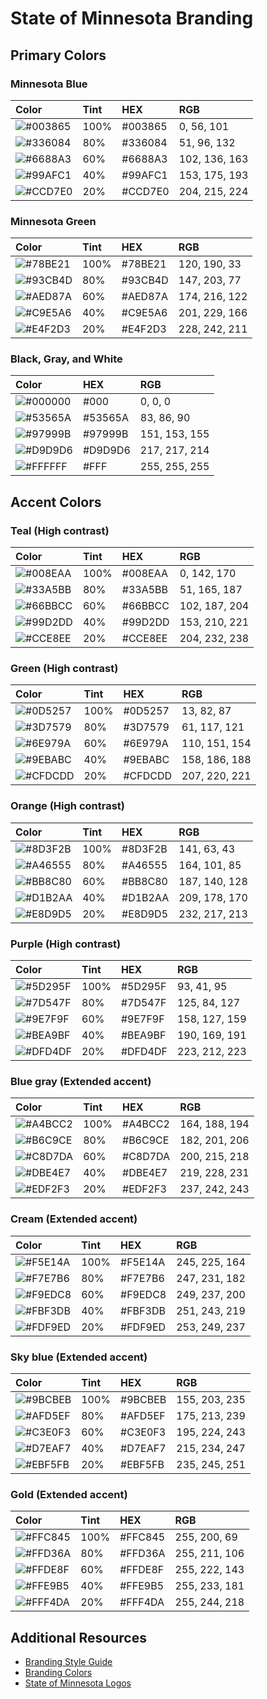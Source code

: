 # State of Minnesota Branding  

## Primary Colors  

### Minnesota Blue  
| Color     | Tint     | HEX     | RGB     |
| :------------- | :------------- | :------------- | :------------- |
| ![#003865](http://placehold.it/15/003865/000000?text=+) | 100% | #003865 |   0,  56, 101 |
| ![#336084](http://placehold.it/15/336084/000000?text=+) |  80% | #336084 |  51,  96, 132 |
| ![#6688A3](http://placehold.it/15/6688A3/000000?text=+) |  60% | #6688A3 | 102, 136, 163 |
| ![#99AFC1](http://placehold.it/15/99AFC1/000000?text=+) |  40% | #99AFC1 | 153, 175, 193 |
| ![#CCD7E0](http://placehold.it/15/CCD7E0/000000?text=+) |  20% | #CCD7E0 | 204, 215, 224 |

### Minnesota Green  
| Color     | Tint     | HEX     | RGB     |
| :------------- | :------------- | :------------- | :------------- |
| ![#78BE21](http://placehold.it/15/78BE21/000000?text=+) | 100% | #78BE21 | 120, 190,  33 |
| ![#93CB4D](http://placehold.it/15/93CB4D/000000?text=+) |  80% | #93CB4D | 147, 203,  77 |
| ![#AED87A](http://placehold.it/15/AED87A/000000?text=+) |  60% | #AED87A | 174, 216, 122 |
| ![#C9E5A6](http://placehold.it/15/C9E5A6/000000?text=+) |  40% | #C9E5A6 | 201, 229, 166 |
| ![#E4F2D3](http://placehold.it/15/E4F2D3/000000?text=+) |  20% | #E4F2D3 | 228, 242, 211 |

### Black, Gray, and White  

| Color     | HEX     | RGB     |
| :------------- | :------------- | :------------- |
| ![#000000](http://placehold.it/15/000000/000000?text=+) | #000    |   0,   0,   0 |
| ![#53565A](http://placehold.it/15/53565A/000000?text=+) | #53565A |  83,  86,  90 |
| ![#97999B](http://placehold.it/15/97999B/000000?text=+) | #97999B | 151, 153, 155 |
| ![#D9D9D6](http://placehold.it/15/D9D9D6/000000?text=+) | #D9D9D6 | 217, 217, 214 |
| ![#FFFFFF](http://placehold.it/15/FFFFFF/000000?text=+) | #FFF    | 255, 255, 255 |

## Accent Colors  

### Teal (High contrast)
| Color     | Tint     | HEX     | RGB     |
| :------------- | :------------- | :------------- | :------------- |
| ![#008EAA](http://placehold.it/15/008EAA/000000?text=+) | 100% | #008EAA |   0, 142, 170 |
| ![#33A5BB](http://placehold.it/15/33A5BB/000000?text=+) |  80% | #33A5BB |  51, 165, 187 |
| ![#66BBCC](http://placehold.it/15/66BBCC/000000?text=+) |  60% | #66BBCC | 102, 187, 204 |
| ![#99D2DD](http://placehold.it/15/99D2DD/000000?text=+) |  40% | #99D2DD | 153, 210, 221 |
| ![#CCE8EE](http://placehold.it/15/CCE8EE/000000?text=+) |  20% | #CCE8EE | 204, 232, 238 |

### Green (High contrast)
| Color     | Tint     | HEX     | RGB     |
| :------------- | :------------- | :------------- | :------------- |
| ![#0D5257](http://placehold.it/15/0D5257/000000?text=+) | 100% | #0D5257 |  13,  82,  87 |
| ![#3D7579](http://placehold.it/15/3D7579/000000?text=+) |  80% | #3D7579 |  61, 117, 121 |
| ![#6E979A](http://placehold.it/15/6E979A/000000?text=+) |  60% | #6E979A | 110, 151, 154 |
| ![#9EBABC](http://placehold.it/15/9EBABC/000000?text=+) |  40% | #9EBABC | 158, 186, 188 |
| ![#CFDCDD](http://placehold.it/15/CFDCDD/000000?text=+) |  20% | #CFDCDD | 207, 220, 221 |

### Orange (High contrast)
| Color     | Tint     | HEX     | RGB     |
| :------------- | :------------- | :------------- | :------------- |
| ![#8D3F2B](http://placehold.it/15/8D3F2B/000000?text=+) | 100% | #8D3F2B | 141,  63,  43 |
| ![#A46555](http://placehold.it/15/A46555/000000?text=+) |  80% | #A46555 | 164, 101,  85 |
| ![#BB8C80](http://placehold.it/15/BB8C80/000000?text=+) |  60% | #BB8C80 | 187, 140, 128 |
| ![#D1B2AA](http://placehold.it/15/D1B2AA/000000?text=+) |  40% | #D1B2AA | 209, 178, 170 |
| ![#E8D9D5](http://placehold.it/15/E8D9D5/000000?text=+) |  20% | #E8D9D5 | 232, 217, 213 |

### Purple (High contrast)
| Color     | Tint     | HEX     | RGB     |
| :------------- | :------------- | :------------- | :------------- |
| ![#5D295F](http://placehold.it/15/5D295F/000000?text=+) | 100% | #5D295F |  93,  41,  95 |
| ![#7D547F](http://placehold.it/15/7D547F/000000?text=+) |  80% | #7D547F | 125,  84, 127 |
| ![#9E7F9F](http://placehold.it/15/9E7F9F/000000?text=+) |  60% | #9E7F9F | 158, 127, 159 |
| ![#BEA9BF](http://placehold.it/15/BEA9BF/000000?text=+) |  40% | #BEA9BF | 190, 169, 191 |
| ![#DFD4DF](http://placehold.it/15/DFD4DF/000000?text=+) |  20% | #DFD4DF | 223, 212, 223 |

### Blue gray (Extended accent)
| Color     | Tint     | HEX     | RGB     |
| :------------- | :------------- | :------------- | :------------- |
| ![#A4BCC2](http://placehold.it/15/A4BCC2/000000?text=+) | 100% | #A4BCC2 | 164, 188, 194 |
| ![#B6C9CE](http://placehold.it/15/B6C9CE/000000?text=+) |  80% | #B6C9CE | 182, 201, 206 |
| ![#C8D7DA](http://placehold.it/15/C8D7DA/000000?text=+) |  60% | #C8D7DA | 200, 215, 218 |
| ![#DBE4E7](http://placehold.it/15/DBE4E7/000000?text=+) |  40% | #DBE4E7 | 219, 228, 231 |
| ![#EDF2F3](http://placehold.it/15/EDF2F3/000000?text=+) |  20% | #EDF2F3 | 237, 242, 243 |

### Cream (Extended accent)
| Color     | Tint     | HEX     | RGB     |
| :------------- | :------------- | :------------- | :------------- |
| ![#F5E14A](http://placehold.it/15/F5E14A/000000?text=+) | 100% | #F5E14A | 245, 225, 164 |
| ![#F7E7B6](http://placehold.it/15/F7E7B6/000000?text=+) |  80% | #F7E7B6 | 247, 231, 182 |
| ![#F9EDC8](http://placehold.it/15/F9EDC8/000000?text=+) |  60% | #F9EDC8 | 249, 237, 200 |
| ![#FBF3DB](http://placehold.it/15/FBF3DB/000000?text=+) |  40% | #FBF3DB | 251, 243, 219 |
| ![#FDF9ED](http://placehold.it/15/FDF9ED/000000?text=+) |  20% | #FDF9ED | 253, 249, 237 |

### Sky blue (Extended accent)
| Color     | Tint     | HEX     | RGB     |
| :------------- | :------------- | :------------- | :------------- |
| ![#9BCBEB](http://placehold.it/15/9BCBEB/000000?text=+) | 100% | #9BCBEB | 155, 203, 235 |
| ![#AFD5EF](http://placehold.it/15/AFD5EF/000000?text=+) |  80% | #AFD5EF | 175, 213, 239 |
| ![#C3E0F3](http://placehold.it/15/C3E0F3/000000?text=+) |  60% | #C3E0F3 | 195, 224, 243 |
| ![#D7EAF7](http://placehold.it/15/D7EAF7/000000?text=+) |  40% | #D7EAF7 | 215, 234, 247 |
| ![#EBF5FB](http://placehold.it/15/EBF5FB/000000?text=+) |  20% | #EBF5FB | 235, 245, 251 |

### Gold (Extended accent)
| Color     | Tint     | HEX     | RGB     |
| :------------- | :------------- | :------------- | :------------- |
| ![#FFC845](http://placehold.it/15/FFC845/000000?text=+) | 100% | #FFC845 | 255, 200,  69 |
| ![#FFD36A](http://placehold.it/15/FFD36A/000000?text=+) |  80% | #FFD36A | 255, 211, 106 |
| ![#FFDE8F](http://placehold.it/15/FFDE8F/000000?text=+) |  60% | #FFDE8F | 255, 222, 143 |
| ![#FFE9B5](http://placehold.it/15/FFE9B5/000000?text=+) |  40% | #FFE9B5 | 255, 233, 181 |
| ![#FFF4DA](http://placehold.it/15/FFF4DA/000000?text=+) |  20% | #FFF4DA | 255, 244, 218 |

## Additional Resources  
* [Branding Style Guide](https://mn.gov/mmb-stat/branding/style-guide/minnesota-state-brand-style-guide-2016.pdf)  
* [Branding Colors](https://www.mn.gov/portal/brand/style-guide/colors)  
* [State of Minnesota Logos](https://www.mn.gov/portal/brand/style-guide/logo)  

